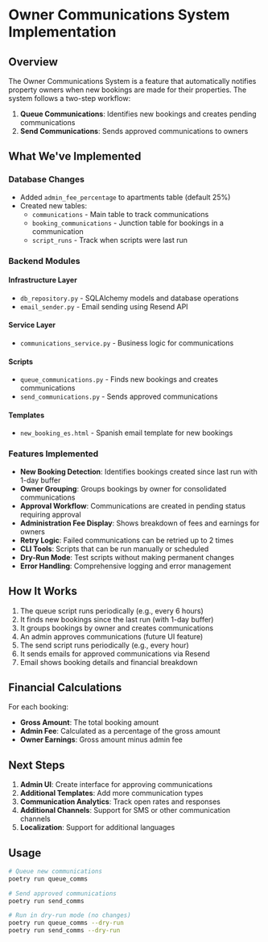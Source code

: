 # Owner Communications System Implementation

## Overview

The Owner Communications System is a feature that automatically notifies property owners when new bookings are made for their properties. The system follows a two-step workflow:

1. **Queue Communications**: Identifies new bookings and creates pending communications
2. **Send Communications**: Sends approved communications to owners

## What We've Implemented

### Database Changes

- Added `admin_fee_percentage` to apartments table (default 25%)
- Created new tables:
  - `communications` - Main table to track communications
  - `booking_communications` - Junction table for bookings in a communication
  - `script_runs` - Track when scripts were last run

### Backend Modules

#### Infrastructure Layer
- `db_repository.py` - SQLAlchemy models and database operations
- `email_sender.py` - Email sending using Resend API

#### Service Layer
- `communications_service.py` - Business logic for communications

#### Scripts
- `queue_communications.py` - Finds new bookings and creates communications
- `send_communications.py` - Sends approved communications

#### Templates
- `new_booking_es.html` - Spanish email template for new bookings

### Features Implemented

- **New Booking Detection**: Identifies bookings created since last run with 1-day buffer
- **Owner Grouping**: Groups bookings by owner for consolidated communications
- **Approval Workflow**: Communications are created in pending status requiring approval
- **Administration Fee Display**: Shows breakdown of fees and earnings for owners
- **Retry Logic**: Failed communications can be retried up to 2 times
- **CLI Tools**: Scripts that can be run manually or scheduled
- **Dry-Run Mode**: Test scripts without making permanent changes
- **Error Handling**: Comprehensive logging and error management

## How It Works

1. The queue script runs periodically (e.g., every 6 hours)
2. It finds new bookings since the last run (with 1-day buffer)
3. It groups bookings by owner and creates communications
4. An admin approves communications (future UI feature)
5. The send script runs periodically (e.g., every hour)
6. It sends emails for approved communications via Resend
7. Email shows booking details and financial breakdown

## Financial Calculations

For each booking:
- **Gross Amount**: The total booking amount
- **Admin Fee**: Calculated as a percentage of the gross amount
- **Owner Earnings**: Gross amount minus admin fee

## Next Steps

1. **Admin UI**: Create interface for approving communications
2. **Additional Templates**: Add more communication types
3. **Communication Analytics**: Track open rates and responses
4. **Additional Channels**: Support for SMS or other communication channels
5. **Localization**: Support for additional languages

## Usage

```bash
# Queue new communications
poetry run queue_comms

# Send approved communications
poetry run send_comms

# Run in dry-run mode (no changes)
poetry run queue_comms --dry-run
poetry run send_comms --dry-run
```